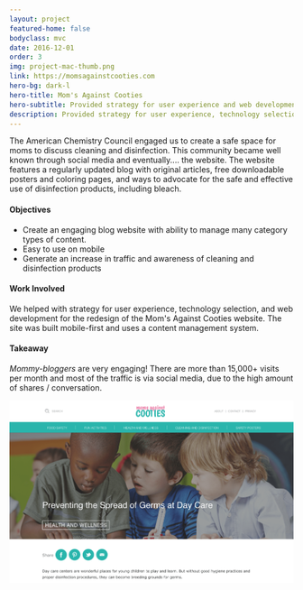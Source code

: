 ```yaml
---
layout: project
featured-home: false
bodyclass: mvc
date: 2016-12-01
order: 3
img: project-mac-thumb.png
link: https://momsagainstcooties.com
hero-bg: dark-l
hero-title: Mom's Against Cooties
hero-subtitle: Provided strategy for user experience and web development for a comprehensive website redesign
description: Provided strategy for user experience, technology selection, and web development for a comprehensive website redesign
---
```


The American Chemistry Council engaged us to create a safe space for moms to discuss cleaning and disinfection. This community became well known through social media and eventually.... the website. The website features a regularly updated blog with original articles, free downloadable posters and coloring pages, and ways to advocate for the safe and effective use of disinfection products, including bleach.

#### Objectives

- Create an engaging blog website with ability to manage many category types of content.
- Easy to use on mobile
- Generate an increase in traffic and awareness of cleaning and disinfection products

#### Work Involved

We helped with strategy for user experience, technology selection, and web development for the redesign of the Mom's Against Cooties website. The site was built mobile-first and uses a content management system.

#### Takeaway

_Mommy-bloggers_ are very engaging! There are more than 15,000+ visits per month and most of the traffic is via social media, due to the high amount of shares / conversation.

![mac single-article image](/assets/images/project-mac-article.png)

